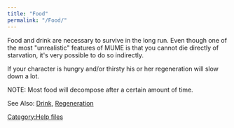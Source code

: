 ```yaml
---
title: "Food"
permalink: "/Food/"
---
```


Food and drink are necessary to survive in the long run. Even though one
of the most "unrealistic" features of MUME is that you cannot die
directly of starvation, it's very possible to do so indirectly.

If your character is hungry and/or thirsty his or her regeneration will
slow down a lot.

NOTE: Most food will decompose after a certain amount of time.

See Also: [Drink](Drink "wikilink"),
[Regeneration](Regeneration "wikilink")

[Category:Help files](Category:Help_files "wikilink")